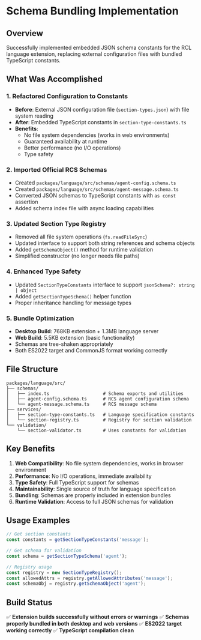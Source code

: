 # Schema Bundling Implementation

## Overview
Successfully implemented embedded JSON schema constants for the RCL language extension, replacing external configuration files with bundled TypeScript constants.

## What Was Accomplished

### 1. **Refactored Configuration to Constants**
- **Before**: External JSON configuration file (`section-types.json`) with file system reading
- **After**: Embedded TypeScript constants in `section-type-constants.ts`
- **Benefits**: 
  - No file system dependencies (works in web environments)
  - Guaranteed availability at runtime
  - Better performance (no I/O operations)
  - Type safety

### 2. **Imported Official RCS Schemas**
- Created `packages/language/src/schemas/agent-config.schema.ts`
- Created `packages/language/src/schemas/agent-message.schema.ts`
- Converted JSON schemas to TypeScript constants with `as const` assertion
- Added schema index file with async loading capabilities

### 3. **Updated Section Type Registry**
- Removed all file system operations (`fs.readFileSync`)
- Updated interface to support both string references and schema objects
- Added `getSchemaObject()` method for runtime validation
- Simplified constructor (no longer needs file paths)

### 4. **Enhanced Type Safety**
- Updated `SectionTypeConstants` interface to support `jsonSchema?: string | object`
- Added `getSectionTypeSchema()` helper function
- Proper inheritance handling for message types

### 5. **Bundle Optimization**
- **Desktop Build**: 768KB extension + 1.3MB language server
- **Web Build**: 5.5KB extension (basic functionality)
- Schemas are tree-shaken appropriately
- Both ES2022 target and CommonJS format working correctly

## File Structure
```
packages/language/src/
├── schemas/
│   ├── index.ts                    # Schema exports and utilities
│   ├── agent-config.schema.ts      # RCS agent configuration schema
│   └── agent-message.schema.ts     # RCS message schema
├── services/
│   ├── section-type-constants.ts   # Language specification constants
│   └── section-registry.ts         # Registry for section validation
└── validation/
    └── section-validator.ts        # Uses constants for validation
```

## Key Benefits

1. **Web Compatibility**: No file system dependencies, works in browser environment
2. **Performance**: No I/O operations, immediate availability
3. **Type Safety**: Full TypeScript support for schemas
4. **Maintainability**: Single source of truth for language specification
5. **Bundling**: Schemas are properly included in extension bundles
6. **Runtime Validation**: Access to full JSON schemas for validation

## Usage Examples

```typescript
// Get section constants
const constants = getSectionTypeConstants('message');

// Get schema for validation
const schema = getSectionTypeSchema('agent');

// Registry usage
const registry = new SectionTypeRegistry();
const allowedAttrs = registry.getAllowedAttributes('message');
const schemaObj = registry.getSchemaObject('agent');
```

## Build Status
✅ **Extension builds successfully without errors or warnings**
✅ **Schemas properly bundled in both desktop and web versions**
✅ **ES2022 target working correctly**
✅ **TypeScript compilation clean** 